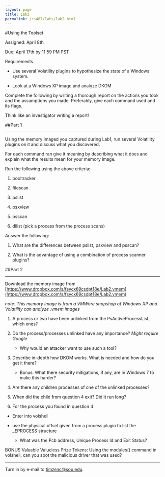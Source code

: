 ```yaml
---
layout: page
title: Lab2
permalink: /cs407/labs/lab2.html
---
```


#Using the Toolset

Assigned: April 8th

Due: April 17th by 11:59 PM PST 

Requirements

- Use several Volatility plugins to hypothesize the state of a Windows system.

- Look at a Windows XP image and analyze DKOM 

Complete the following by writing a thorough report on the actions you took and the assumptions you made. Preferably, give each command used and its flags. 

Think like an investigator writing a report!

##Part 1

---

Using the memory imaged you captured during Lab1, run several Volatility plugins on it and discuss what you discovered. 

For each command ran give it meaning by describing what it does and explain what the results mean for your memory image. 

Run the following using the above criteria:

1. pooltracker

2. filescan

3. pslist

4. psxview

5. psscan

6. dllist (pick a process from the process scans)

Answer the following:

1. What are the differences between pslist, psxview and psscan?

2. What is the advantage of using a combination of process scanner plugins?

##Part 2

---

Download the memory image from [https://www.dropbox.com/s/fsycx69csdpt18e/Lab2.vmem](https://www.dropbox.com/s/fsycx69csdpt18e/Lab2.vmem)

*note: This memory image is from a VMWare snapshop of Windows XP and Volatility can analyze .vmem images*

1. A process or two have been unlinked from the PsActiveProcessList, which ones? 

2. Do the process/processes unlinked have any importance? *Might require Google* 

	- Why would an attacker want to use such a tool?

3. Describe in-depth how DKOM works. What is needed and how do you get it there? 

	- Bonus: What there security mitigations, if any, are in Windows 7 to make this harder?

4. Are there any children processes of one of the unlinked processes? 

5. When did the child from question 4 exit? Did it run long?

6. For the process you found in question 4

- Enter into volshell

- use the physical offset given from a process plugin to list the _EPROCESS structure

	- What was the Pcb address, Unique Process Id and Exit Status?

BONUS Valuable Valueless Prize Tokens: Using the modules() command in volshell, can you spot the malicious driver that was used?

---



Turn in by e-mail to <a href="mailto:timzenc@sou.edu?Subject=memForensicsLab1" target="_top">timzenc@sou.edu</a>.
